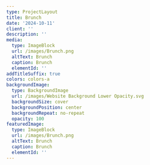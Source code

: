 ```yaml
---
type: ProjectLayout
title: Brunch
date: '2024-10-11'
client: ''
description: ''
media:
  type: ImageBlock
  url: /images/Brunch.png
  altText: Brunch
  caption: Brunch
  elementId: ''
addTitleSuffix: true
colors: colors-a
backgroundImage:
  type: BackgroundImage
  url: /images/Website Background Lower Opacity.svg
  backgroundSize: cover
  backgroundPosition: center
  backgroundRepeat: no-repeat
  opacity: 100
featuredImage:
  type: ImageBlock
  url: /images/Brunch.png
  altText: Brunch
  caption: Brunch
  elementId: ''
---
```

